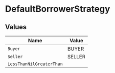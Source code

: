 # DefaultBorrowerStrategy


## Values

| Name                     | Value                    |
| ------------------------ | ------------------------ |
| `Buyer`                  | BUYER                    |
| `Seller`                 | SELLER                   |
| `LessThanNilGreaterThan` | <nil>                    |